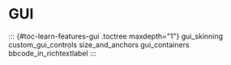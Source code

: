 GUI
===

::: {#toc-learn-features-gui .toctree maxdepth="1"}
gui\_skinning custom\_gui\_controls size\_and\_anchors gui\_containers
bbcode\_in\_richtextlabel
:::
